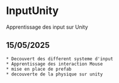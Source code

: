 # InputUnity
Apprentissage des input sur Unity


## 15/05/2025

    * Decouvert des different systeme d'input
    * Apprentissage des interaction Mouse
    * mise en place de prefab
    * decouverte de la physique sur unity